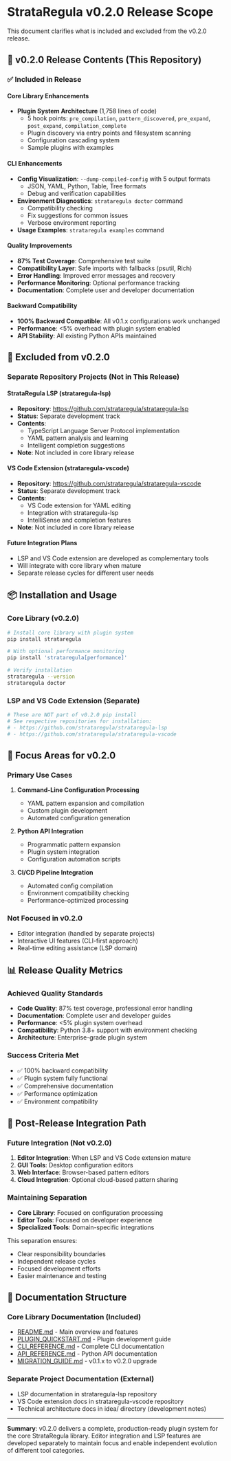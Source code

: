 # StrataRegula v0.2.0 Release Scope

This document clarifies what is included and excluded from the v0.2.0 release.

## 🎯 v0.2.0 Release Contents (This Repository)

### ✅ **Included in Release**

#### Core Library Enhancements
- **Plugin System Architecture** (1,758 lines of code)
  - 5 hook points: `pre_compilation`, `pattern_discovered`, `pre_expand`, `post_expand`, `compilation_complete`
  - Plugin discovery via entry points and filesystem scanning
  - Configuration cascading system
  - Sample plugins with examples

#### CLI Enhancements
- **Config Visualization**: `--dump-compiled-config` with 5 output formats
  - JSON, YAML, Python, Table, Tree formats
  - Debug and verification capabilities
- **Environment Diagnostics**: `strataregula doctor` command
  - Compatibility checking
  - Fix suggestions for common issues
  - Verbose environment reporting
- **Usage Examples**: `strataregula examples` command

#### Quality Improvements
- **87% Test Coverage**: Comprehensive test suite
- **Compatibility Layer**: Safe imports with fallbacks (psutil, Rich)
- **Error Handling**: Improved error messages and recovery
- **Performance Monitoring**: Optional performance tracking
- **Documentation**: Complete user and developer documentation

#### Backward Compatibility
- **100% Backward Compatible**: All v0.1.x configurations work unchanged
- **Performance**: <5% overhead with plugin system enabled
- **API Stability**: All existing Python APIs maintained

## 🚫 **Excluded from v0.2.0**

### Separate Repository Projects (Not in This Release)

#### StrataRegula LSP (strataregula-lsp)
- **Repository**: https://github.com/strataregula/strataregula-lsp
- **Status**: Separate development track
- **Contents**: 
  - TypeScript Language Server Protocol implementation
  - YAML pattern analysis and learning
  - Intelligent completion suggestions
- **Note**: Not included in core library release

#### VS Code Extension (strataregula-vscode)
- **Repository**: https://github.com/strataregula/strataregula-vscode
- **Status**: Separate development track  
- **Contents**:
  - VS Code extension for YAML editing
  - Integration with strataregula-lsp
  - IntelliSense and completion features
- **Note**: Not included in core library release

#### Future Integration Plans
- LSP and VS Code extension are developed as complementary tools
- Will integrate with core library when mature
- Separate release cycles for different user needs

## 📦 **Installation and Usage**

### Core Library (v0.2.0)
```bash
# Install core library with plugin system
pip install strataregula

# With optional performance monitoring
pip install 'strataregula[performance]'

# Verify installation
strataregula --version
strataregula doctor
```

### LSP and VS Code Extension (Separate)
```bash
# These are NOT part of v0.2.0 pip install
# See respective repositories for installation:
# - https://github.com/strataregula/strataregula-lsp
# - https://github.com/strataregula/strataregula-vscode
```

## 🎯 **Focus Areas for v0.2.0**

### Primary Use Cases
1. **Command-Line Configuration Processing**
   - YAML pattern expansion and compilation
   - Custom plugin development
   - Automated configuration generation

2. **Python API Integration**
   - Programmatic pattern expansion
   - Plugin system integration
   - Configuration automation scripts

3. **CI/CD Pipeline Integration**
   - Automated config compilation
   - Environment compatibility checking
   - Performance-optimized processing

### Not Focused in v0.2.0
- Editor integration (handled by separate projects)
- Interactive UI features (CLI-first approach)
- Real-time editing assistance (LSP domain)

## 📊 **Release Quality Metrics**

### Achieved Quality Standards
- **Code Quality**: 87% test coverage, professional error handling
- **Documentation**: Complete user and developer guides
- **Performance**: <5% plugin system overhead
- **Compatibility**: Python 3.8+ support with environment checking
- **Architecture**: Enterprise-grade plugin system

### Success Criteria Met
- ✅ 100% backward compatibility
- ✅ Plugin system fully functional
- ✅ Comprehensive documentation
- ✅ Performance optimization
- ✅ Environment compatibility

## 🚀 **Post-Release Integration Path**

### Future Integration (Not v0.2.0)
1. **Editor Integration**: When LSP and VS Code extension mature
2. **GUI Tools**: Desktop configuration editors
3. **Web Interface**: Browser-based pattern editors
4. **Cloud Integration**: Optional cloud-based pattern sharing

### Maintaining Separation
- **Core Library**: Focused on configuration processing
- **Editor Tools**: Focused on developer experience  
- **Specialized Tools**: Domain-specific integrations

This separation ensures:
- Clear responsibility boundaries
- Independent release cycles
- Focused development efforts
- Easier maintenance and testing

## 📝 **Documentation Structure**

### Core Library Documentation (Included)
- [README.md](README.md) - Main overview and features
- [PLUGIN_QUICKSTART.md](PLUGIN_QUICKSTART.md) - Plugin development guide
- [CLI_REFERENCE.md](CLI_REFERENCE.md) - Complete CLI documentation  
- [API_REFERENCE.md](API_REFERENCE.md) - Python API documentation
- [MIGRATION_GUIDE.md](MIGRATION_GUIDE.md) - v0.1.x to v0.2.0 upgrade

### Separate Project Documentation (External)
- LSP documentation in strataregula-lsp repository
- VS Code extension docs in strataregula-vscode repository
- Technical architecture docs in idea/ directory (development notes)

---

**Summary**: v0.2.0 delivers a complete, production-ready plugin system for the core StrataRegula library. Editor integration and LSP features are developed separately to maintain focus and enable independent evolution of different tool categories.